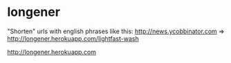 # longener
"Shorten" urls with english phrases like this: http://news.ycobbinator.com => http://longener.herokuapp.com/lightfast-wash

http://longener.herokuapp.com
